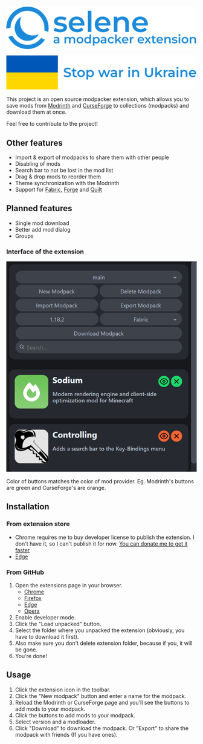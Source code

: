 ![](icons/text-logo.svg)

[![](images/stop-war.svg)](https://bank.gov.ua/en/news/all/natsionalniy-bank-vidkriv-spetsrahunok-dlya-zboru-koshtiv-na-potrebi-armiyi)

This project is an open source modpacker extension, which allows you to save mods from [Modrinth](https://modrinth.com/mods) and [CurseForge](https://www.curseforge.com/minecraft/mc-mods) to collections (modpacks) and download them at once.

Feel free to contribute to the project!

## Other features

-   Import & export of modpacks to share them with other people
-   Disabling of mods
-   Search bar to not be lost in the mod list
-   Drag & drop mods to reorder them
-   Theme synchronization with the Modrinth
-   Support for [Fabric](https://fabricmc.net/), [Forge](https://files.minecraftforge.net/net/minecraftforge/forge/) and [Quilt](https://quiltmc.org/)

## Planned features

-   Single mod download
-   Better add mod dialog
-   Groups

### Interface of the extension

![](images/screenshot.png)

Color of buttons matches the color of mod provider. Eg. Modrinth's buttons are green and CurseForge's are orange.

## Installation

### From extension store

-   Chrome requires me to buy developer license to publish the extension. I don't have it, so I can't publish it for now. [You can donate me to get it faster](#support)
-   [Edge](https://microsoftedge.microsoft.com/addons/detail/selene-modpacker/dfnmpodechfppakhgbdpjmcilmlfolpa)

### From GitHub

1. Open the extensions page in your browser.
    - [Chrome](chrome://extensions)
    - [Firefox](about:addons)
    - [Edge](edge://extensions)
    - [Opera](opera://extensions)
2. Enable developer mode.
3. Click the "Load unpacked" button.
4. Select the folder where you unpacked the extension (obviously, you have to download it first).
5. Also make sure you don't delete extension folder, because if you, it will be gone.
6. You're done!

## Usage

1. Click the extension icon in the toolbar.
2. Click the "New modpack" button and enter a name for the modpack.
3. Reload the Modrinth or CurseForge page and you'll see the buttons to add mods to your modpack.
4. Click the buttons to add mods to your modpack.
5. Select version and a modloader.
6. Click "Download" to download the modpack. Or "Export" to share the modpack with friends (If you have ones).
